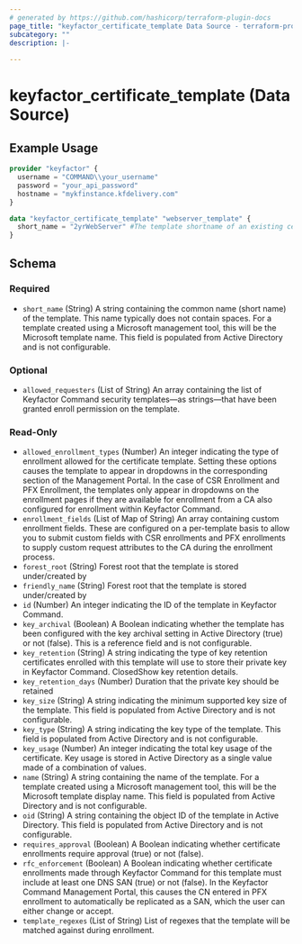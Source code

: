 ```yaml
---
# generated by https://github.com/hashicorp/terraform-plugin-docs
page_title: "keyfactor_certificate_template Data Source - terraform-provider-v2"
subcategory: ""
description: |-
  
---
```


# keyfactor_certificate_template (Data Source)



## Example Usage

```terraform
provider "keyfactor" {
  username = "COMMAND\\your_username"
  password = "your_api_password"
  hostname = "mykfinstance.kfdelivery.com"
}

data "keyfactor_certificate_template" "webserver_template" {
  short_name = "2yrWebServer" #The template shortname of an existing certificate template to reference.
}
```

<!-- schema generated by tfplugindocs -->
## Schema

### Required

- `short_name` (String) A string containing the common name (short name) of the template. This name typically does not contain spaces. For a template created using a Microsoft management tool, this will be the Microsoft template name. This field is populated from Active Directory and is not configurable.

### Optional

- `allowed_requesters` (List of String) An array containing the list of Keyfactor Command security templates—as strings—that have been granted enroll permission on the template.

### Read-Only

- `allowed_enrollment_types` (Number) An integer indicating the type of enrollment allowed for the certificate template. Setting these options causes the template to appear in dropdowns in the corresponding section of the Management Portal. In the case of CSR Enrollment and PFX Enrollment, the templates only appear in dropdowns on the enrollment pages if they are available for enrollment from a CA also configured for enrollment within Keyfactor Command.
- `enrollment_fields` (List of Map of String) An array containing custom enrollment fields. These are configured on a per-template basis to allow you to submit custom fields with CSR enrollments and PFX enrollments to supply custom request attributes to the CA during the enrollment process.
- `forest_root` (String) Forest root that the template is stored under/created by
- `friendly_name` (String) Forest root that the template is stored under/created by
- `id` (Number) An integer indicating the ID of the template in Keyfactor Command.
- `key_archival` (Boolean) A Boolean indicating whether the template has been configured with the key archival setting in Active Directory (true) or not (false). This is a reference field and is not configurable.
- `key_retention` (String) A string indicating the type of key retention certificates enrolled with this template will use to store their private key in Keyfactor Command. ClosedShow key retention details.
- `key_retention_days` (Number) Duration that the private key should be retained
- `key_size` (String) A string indicating the minimum supported key size of the template. This field is populated from Active Directory and is not configurable.
- `key_type` (String) A string indicating the key type of the template. This field is populated from Active Directory and is not configurable.
- `key_usage` (Number) An integer indicating the total key usage of the certificate. Key usage is stored in Active Directory as a single value made of a combination of values.
- `name` (String) A string containing the name of the template. For a template created using a Microsoft management tool, this will be the Microsoft template display name. This field is populated from Active Directory and is not configurable.
- `oid` (String) A string containing the object ID of the template in Active Directory. This field is populated from Active Directory and is not configurable.
- `requires_approval` (Boolean) A Boolean indicating whether certificate enrollments require approval (true) or not (false).
- `rfc_enforcement` (Boolean) A Boolean indicating whether certificate enrollments made through Keyfactor Command for this template must include at least one DNS SAN (true) or not (false). In the Keyfactor Command Management Portal, this causes the CN entered in PFX enrollment to automatically be replicated as a SAN, which the user can either change or accept.
- `template_regexes` (List of String) List of regexes that the template will be matched against during enrollment.


